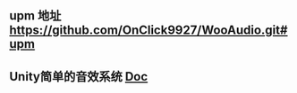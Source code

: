 ## upm 地址 https://github.com/OnClick9927/WooAudio.git#upm

## Unity简单的音效系统 [Doc](https://onclick9927.github.io/2025/03/19/Doc/WooAudio/1-WooAudio-%E7%AE%80%E4%BB%8B/)
